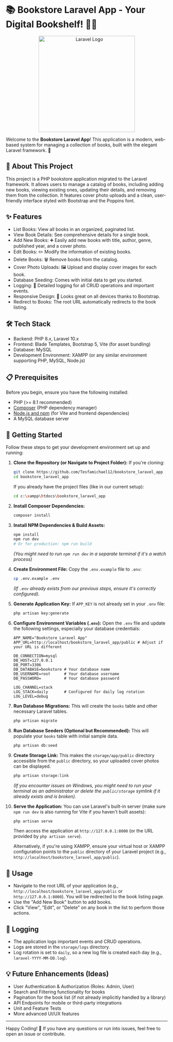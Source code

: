 # 📚 Bookstore Laravel App - Your Digital Bookshelf! 📖✨

<p align="center">
  <a href="https://laravel.com" target="_blank"><img src="https://raw.githubusercontent.com/laravel/art/master/logo-lockup/5%20SVG/2%20CMYK/1%20Full%20Color/laravel-logolockup-cmyk-red.svg" width="300" alt="Laravel Logo"></a>
</p>

Welcome to the **Bookstore Laravel App**! This application is a modern, web-based system for managing a collection of books, built with the elegant Laravel framework. 🚀

## 🌟 About This Project

This project is a PHP bookstore application migrated to the Laravel framework. It allows users to manage a catalog of books, including adding new books, viewing existing ones, updating their details, and removing them from the collection. It features cover photo uploads and a clean, user-friendly interface styled with Bootstrap and the Poppins font.

## ✨ Features

-   List Books: View all books in an organized, paginated list.
-   View Book Details: See comprehensive details for a single book.
-   Add New Books: ➕ Easily add new books with title, author, genre, published year, and a cover photo.
-   Edit Books: ✏️ Modify the information of existing books.
-   Delete Books: 🗑️ Remove books from the catalog.
-   Cover Photo Uploads: 🖼️ Upload and display cover images for each book.
-   Database Seeding: Comes with initial data to get you started.
-   Logging: 📝 Detailed logging for all CRUD operations and important events.
-   Responsive Design: 📱 Looks great on all devices thanks to Bootstrap.
-   Redirect to Books: The root URL automatically redirects to the book listing.

## 🛠️ Tech Stack

-   Backend: PHP 8.x, Laravel 10.x
-   Frontend: Blade Templates, Bootstrap 5, Vite (for asset bundling)
-   Database: MySQL
-   Development Environment: XAMPP (or any similar environment supporting PHP, MySQL, Node.js)

## 📋 Prerequisites

Before you begin, ensure you have the following installed:

-   PHP (>= 8.1 recommended)
-   [Composer](https://getcomposer.org/) (PHP dependency manager)
-   [Node.js and npm](https://nodejs.org/) (for Vite and frontend dependencies)
-   A MySQL database server

## 🚀 Getting Started

Follow these steps to get your development environment set up and running:

1. **Clone the Repository (or Navigate to Project Folder):**
   If you're cloning:

    ```bash
    git clone https://github.com/Tesfamichael12/bookstore_laravel_app
    cd bookstore_laravel_app
    ```

    If you already have the project files (like in our current setup):

    ```bash
    cd c:\xampp\htdocs\bookstore_laravel_app
    ```

2. **Install Composer Dependencies:**

    ```bash
    composer install
    ```

3. **Install NPM Dependencies & Build Assets:**

    ```bash
    npm install
    npm run dev
    # Or for production: npm run build
    ```

    _(You might need to run `npm run dev` in a separate terminal if it's a watch process)_

4. **Create Environment File:**
   Copy the `.env.example` file to `.env`:

    ```bash
    cp .env.example .env
    ```

    _(If `.env` already exists from our previous steps, ensure it's correctly configured)._

5. **Generate Application Key:**
   If `APP_KEY` is not already set in your `.env` file:

    ```bash
    php artisan key:generate
    ```

6. **Configure Environment Variables (`.env`):**
   Open the `.env` file and update the following settings, especially your database credentials:

    ```dotenv
    APP_NAME="Bookstore Laravel App"
    APP_URL=http://localhost/bookstore_laravel_app/public # Adjust if your URL is different

    DB_CONNECTION=mysql
    DB_HOST=127.0.0.1
    DB_PORT=3306
    DB_DATABASE=bookstore # Your database name
    DB_USERNAME=root      # Your database username
    DB_PASSWORD=          # Your database password

    LOG_CHANNEL=stack
    LOG_STACK=daily       # Configured for daily log rotation
    LOG_LEVEL=debug
    ```

7. **Run Database Migrations:**
   This will create the `books` table and other necessary Laravel tables.

    ```bash
    php artisan migrate
    ```

8. **Run Database Seeders (Optional but Recommended):**
   This will populate your `books` table with initial sample data.

    ```bash
    php artisan db:seed
    ```

9. **Create Storage Link:**
   This makes the `storage/app/public` directory accessible from the `public` directory, so your uploaded cover photos can be displayed.

    ```bash
    php artisan storage:link
    ```

    _(If you encounter issues on Windows, you might need to run your terminal as an administrator or delete the `public/storage` symlink if it already exists and is broken)._

10. **Serve the Application:**
    You can use Laravel's built-in server (make sure `npm run dev` is also running for Vite if you haven't built assets):

    ```bash
    php artisan serve
    ```

    Then access the application at `http://127.0.0.1:8000` (or the URL provided by `php artisan serve`).

    Alternatively, if you're using XAMPP, ensure your virtual host or XAMPP configuration points to the `public` directory of your Laravel project (e.g., `http://localhost/bookstore_laravel_app/public`).

## 🎈 Usage

-   Navigate to the root URL of your application (e.g., `http://localhost/bookstore_laravel_app/public` or `http://127.0.0.1:8000`). You will be redirected to the book listing page.
-   Use the "Add New Book" button to add books.
-   Click "View", "Edit", or "Delete" on any book in the list to perform those actions.

## 📝 Logging

-   The application logs important events and CRUD operations.
-   Logs are stored in the `storage/logs` directory.
-   Log rotation is set to `daily`, so a new log file is created each day (e.g., `laravel-YYYY-MM-DD.log`).

## 💡 Future Enhancements (Ideas)

-   User Authentication & Authorization (Roles: Admin, User)
-   Search and Filtering functionality for books
-   Pagination for the book list (if not already implicitly handled by a library)
-   API Endpoints for mobile or third-party integrations
-   Unit and Feature Tests
-   More advanced UI/UX features

---

Happy Coding! 🎉 If you have any questions or run into issues, feel free to open an issue or contribute.
